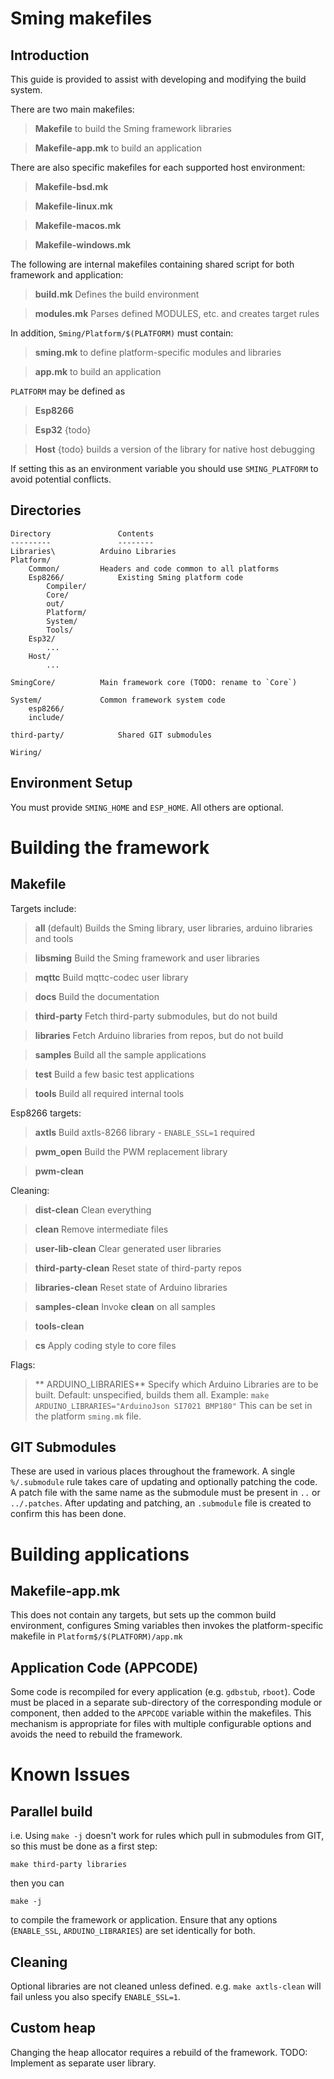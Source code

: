 # Sming makefiles

## Introduction

This guide is provided to assist with developing and modifying the build system.

There are two main makefiles:

> **Makefile** to build the Sming framework libraries

> **Makefile-app.mk** to build an application

There are also specific makefiles for each supported host environment:

> **Makefile-bsd.mk**

> **Makefile-linux.mk**

> **Makefile-macos.mk**

> **Makefile-windows.mk**

The following are internal makefiles containing shared script for both framework and application:

> **build.mk** Defines the build environment

> **modules.mk** Parses defined MODULES, etc. and creates target rules

In addition, `Sming/Platform/$(PLATFORM)` must contain:

> **sming.mk** to define platform-specific modules and libraries

> **app.mk** to build an application

`PLATFORM` may be defined as

> **Esp8266**

> **Esp32** {todo}

> **Host** {todo} builds a version of the library for native host debugging

If setting this as an environment variable you should use `SMING_PLATFORM` to avoid potential conflicts.

## Directories

```
Directory				Contents
---------				--------
Libraries\			Arduino Libraries
Platform/
	Common/			Headers and code common to all platforms
	Esp8266/			Existing Sming platform code
		Compiler/
		Core/
		out/
		Platform/
		System/
		Tools/
	Esp32/
		...
	Host/
		...

SmingCore/			Main framework core (TODO: rename to `Core`)

System/				Common framework system code
	esp8266/
	include/
	
third-party/			Shared GIT submodules

Wiring/

```


## Environment Setup

You must provide `SMING_HOME` and `ESP_HOME`. All others are optional.

# Building the framework

## Makefile

Targets include:

> **all** (default) Builds the Sming library, user libraries, arduino libraries and tools

> **libsming** Build the Sming framework and user libraries

> **mqttc** Build mqttc-codec user library

> **docs** Build the documentation

> **third-party** Fetch third-party submodules, but do  not build

> **libraries** Fetch Arduino libraries from repos, but do not build

> **samples** Build all the sample applications

> **test** Build a few basic test applications

> **tools** Build all required internal tools

Esp8266 targets:

> **axtls** Build axtls-8266 library - `ENABLE_SSL=1` required

> **pwm_open** Build the PWM replacement library

> **pwm-clean**

Cleaning:

> **dist-clean** Clean everything

> **clean** Remove intermediate files

> **user-lib-clean** Clear generated user libraries

> **third-party-clean** Reset state of third-party repos

> **libraries-clean** Reset state of Arduino libraries

> **samples-clean** Invoke **clean** on all samples

> **tools-clean**

> **cs** Apply coding style to core files

Flags:

> ** ARDUINO_LIBRARIES** Specify which Arduino Libraries are to be built. Default: unspecified, builds them all. Example: `make ARDUINO_LIBRARIES="ArduinoJson SI7021 BMP180"`
This can be set in the platform `sming.mk` file.

## GIT Submodules

These are used in various places throughout the framework. A single `%/.submodule` rule takes care of updating and optionally patching the code.
A patch file with the same name as the submodule must be present in `..` or `../.patches`.
After updating and patching, an `.submodule` file is created to confirm this has been done.

# Building applications

## Makefile-app.mk

This does not contain any targets, but sets up the common build environment, configures Sming variables then invokes the platform-specific makefile in `Platform$/$(PLATFORM)/app.mk`

## Application Code (APPCODE)

Some code is recompiled for every application (e.g. `gdbstub`, `rboot`).
Code must be placed in a separate sub-directory of the corresponding module or component, then added to the `APPCODE` variable within the makefiles.
This mechanism is appropriate for files with multiple configurable options and avoids the need to rebuild the framework.

# Known Issues

## Parallel build

i.e. Using `make -j` doesn't work for rules which pull in submodules from GIT, so this must be done as a first step:

`make third-party libraries`

then you can

`make -j`

to compile the framework or application. Ensure that any options (`ENABLE_SSL`, `ARDUINO_LIBRARIES`) are set identically for both.


## Cleaning

Optional libraries are not cleaned unless defined. e.g. `make axtls-clean` will fail unless you also specify `ENABLE_SSL=1`.


## Custom heap

Changing the heap allocator requires a rebuild of the framework.
TODO: Implement as separate user library.

